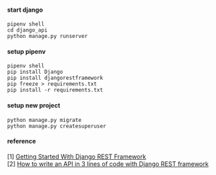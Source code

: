 #### start django   
    pipenv shell        
    cd django_api          
    python manage.py runserver        

#### setup pipenv  
    pipenv shell        
    pip install Django     
    pip install djangorestframework   
    pip freeze > requirements.txt    
    pip install -r requirements.txt      

#### setup new project
    python manage.py migrate
    python manage.py createsuperuser  
    
#### reference
[1] [Getting Started With Django REST Framework](https://www.youtube.com/watch?v=263xt_4mBNc)      
[2] [How to write an API in 3 lines of code with Django REST framework](https://medium.com/crowdbotics/how-to-write-an-api-in-3-lines-of-code-with-django-rest-framework-59b0971edfa4)    




